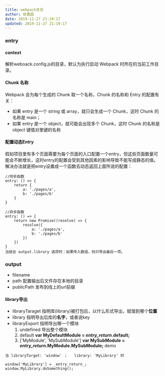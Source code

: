 ```yaml
---
title: webpack总览
author: 徐勇超
date: 2019-11-27 21:19:17
updated: 2019-11-27 21:19:17
---
```


### entry
#### context 
解析weboack.config.js的目录，默认为执行启动 Webpack 时所在的当前工作目录。

#### Chunk 名称
Webpack 会为每个生成的 Chunk 取一个名称，Chunk 的名称和 Entry 的配置有关：
- 如果 entry 是一个 string 或 array，就只会生成一个 Chunk，这时 Chunk 的名称是 main；
- 如果 entry 是一个 object，就可能会出现多个 Chunk，这时 Chunk 的名称是 object 键值对里键的名称

#### 配置动态Entry
假如项目里有多个页面需要为每个页面的入口配置一个entry，但这些页面数量可能会不断增长，这时entry的配置会受到其他因素的影响导致不能写成静态的值。解决办法就是把entry设置成一个函数去动态返回上面所说的配置：

```
//同步函数
entry: () => {
    return {
        a: './pages/a',
        b: './pages/b'
    }
}

//异步函数
entry: () => {
    return new Promise((resolve) => {
        resolve({
            a: './pages/a',
            b: './pages/b'
        })
    })
}
当结合 output.library 选项时：如果传入数组，则只导出最后一项。
```

### output
- filename
- path 配置输出后文件存在本地的目录
- publicPath 发布到线上的url前缀
#### library导出
- libraryTaraget  指明库(library)被打包后，以什么形式导出，赋值到哪个**位置**
- library 指明导出后库的**名字**，或者说key
- libraryExport 指明导出哪一个模块
  1. undefined 导出整个模块
  2. default **var MyDefaultModule = _entry_return_.default;**
  3. ['MyModule', 'MySubModule']  **var MySubModule = _entry_return_.MyModule.MySubModule;**
demo 
```
当 libraryTarget: 'window' ；   library: 'MyLibrary' 时

window['MyLibrary'] = _entry_return_;
window.MyLibrary.doSomething();
```
